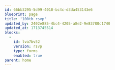```yaml
---
id: 66bb3295-5d99-4010-bc4c-d3da453143e6
blueprint: page
title: '100th rsvp'
updated_by: 2402e885-4bc4-4205-a8e2-9e83780c1740
updated_at: 1713745514
blocks:
  -
    id: lva7bv52
    version: rsvp
    type: forms
    enabled: true
parent: home
---
```

